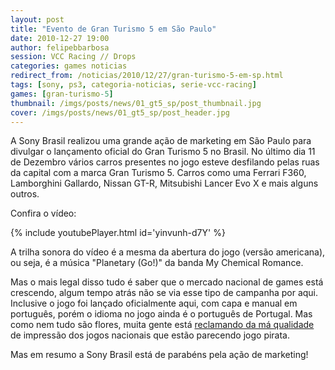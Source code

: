 ```yaml
---
layout: post
title: "Evento de Gran Turismo 5 em São Paulo"
date: 2010-12-27 19:00
author: felipebbarbosa
session: VCC Racing // Drops
categories: games noticias
redirect_from: /noticias/2010/12/27/gran-turismo-5-em-sp.html
tags: [sony, ps3, categoria-noticias, serie-vcc-racing]
games: [gran-turismo-5]
thumbnail: /imgs/posts/news/01_gt5_sp/post_thumbnail.jpg
cover: /imgs/posts/news/01_gt5_sp/post_header.jpg
---
```


A Sony Brasil realizou uma grande ação de marketing em São Paulo para divulgar o lançamento oficial do Gran Turismo 5 no Brasil. No último dia 11 de Dezembro vários carros presentes no jogo esteve desfilando pelas ruas da capital com a marca Gran Turismo 5. Carros como uma Ferrari F360, Lamborghini Gallardo, Nissan GT-R, Mitsubishi Lancer Evo X e mais alguns outros.

<!--more-->

Confira o vídeo:

{% include youtubePlayer.html id='yinvunh-d7Y' %}

A trilha sonora do vídeo é a mesma da abertura do jogo (versão americana), ou seja, é a música "Planetary (Go!)" da banda My Chemical Romance.

Mas o mais legal disso tudo é saber que o mercado nacional de games está crescendo, algum tempo atrás não se via esse tipo de campanha por aqui. Inclusive o jogo foi lançado oficialmente aqui, com capa e manual em português, porém o idioma no jogo ainda é o português de Portugal. Mas como nem tudo são flores, muita gente está [reclamando da má qualidade](http://www1.folha.uol.com.br/tec/848502-gran-turismo-com-cara-de-falsificado-e-vendido-pela-sony-no-brasil-reclamam-consumidores.shtml) de impressão dos jogos nacionais que estão parecendo jogo pirata.

Mas em resumo a Sony Brasil está de parabéns pela ação de marketing!
